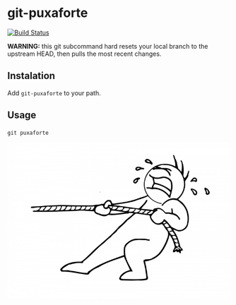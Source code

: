 # git-puxaforte

[![Build Status](https://img.shields.io/travis/gmcabrita/git-puxaforte.svg?style=flat)](https://travis-ci.org/gmcabrita/git-puxaforte)


**WARNING:** this git subcommand hard resets your local branch to the upstream HEAD, then pulls the most recent changes.

## Instalation

Add `git-puxaforte` to your path.

## Usage

`git puxaforte`

![puxa forte](puxaforte.jpg)
